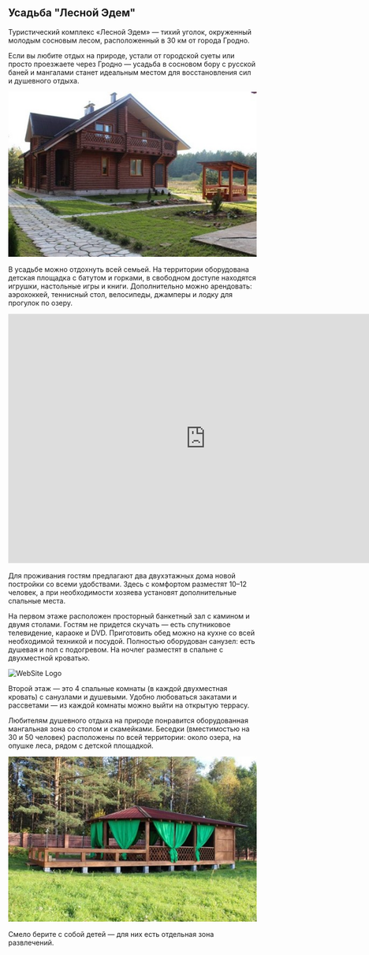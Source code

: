 ## Усадьба "Лесной Эдем"

Туристический комплекс «Лесной Эдем» — тихий уголок, окруженный молодым сосновым лесом, расположенный в 30 км от города Гродно.

Если вы любите отдых на природе, устали от городской суеты или просто проезжаете через Гродно — усадьба в сосновом бору с русской баней и мангалами станет идеальным местом для восстановления сил и душевного отдыха.

<img width="700px" src="../../../public/edem.jpg"  alt="WebSite Logo" />

В усадьбе можно отдохнуть всей семьей. На территории оборудована детская площадка с батутом и горками, в свободном доступе находятся игрушки, настольные игры и книги. Дополнительно можно арендовать: аэрохоккей, теннисный стол, велосипеды, джамперы и лодку для прогулок по озеру.

<iframe width="800" height="506" src="https://www.youtube.com/embed/KcTNmFrT_l8" title="Лесной Эдем" frameborder="0" allow="accelerometer; autoplay; clipboard-write; encrypted-media; gyroscope; picture-in-picture" allowfullscreen></iframe>

Для проживания гостям предлагают два двухэтажных дома новой постройки со всеми удобствами. Здесь с комфортом разместят 10–12 человек, а при необходимости хозяева установят дополнительные спальные места.

На первом этаже расположен просторный банкетный зал с камином и двумя столами. Гостям не придется скучать — есть спутниковое телевидение, караоке и DVD. Приготовить обед можно на кухне со всей необходимой техникой и посудой. Полностью оборудован санузел: есть душевая и пол с подогревом. На ночлег разместят в спальне с двухместной кроватью.

<img width="700px" src="../../../public/edem1.jpg"  alt="WebSite Logo" />

Второй этаж — это 4 спальные комнаты (в каждой двухместная кровать) с санузлами и душевыми. Удобно любоваться закатами и рассветами — из каждой комнаты можно выйти на открытую террасу.

Любителям душевного отдыха на природе понравится оборудованная мангальная зона со столом и скамейками. Беседки (вместимостью на 30 и 50 человек) расположены по всей территории: около озера, на опушке леса, рядом с детской площадкой.

<img width="700px" src="../../../public/edem2.jpg"  alt="WebSite Logo" />

Смело берите с собой детей — для них есть отдельная зона развлечений.
